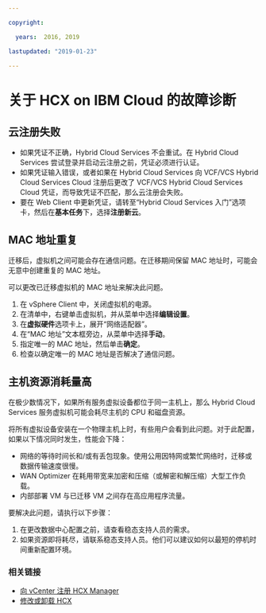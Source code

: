```yaml
---

copyright:

  years:  2016, 2019

lastupdated: "2019-01-23"

---
```

# 关于 HCX on IBM Cloud 的故障诊断

## 云注册失败

* 如果凭证不正确，Hybrid Cloud Services 不会重试。在 Hybrid Cloud Services 尝试登录并启动云注册之前，凭证必须进行认证。
* 如果凭证输入错误，或者如果在 Hybrid Cloud Services 向 VCF/VCS Hybrid Cloud Services Cloud 注册后更改了 VCF/VCS Hybrid Cloud Services Cloud 凭证，而导致凭证不匹配，那么云注册会失败。
* 要在 Web Client 中更新凭证，请转至“Hybrid Cloud Services 入门”选项卡，然后在**基本任务**下，选择**注册新云**。

## MAC 地址重复

迁移后，虚拟机之间可能会存在通信问题。在迁移期间保留 MAC 地址时，可能会无意中创建重复的 MAC 地址。

可以更改已迁移虚拟机的 MAC 地址来解决此问题。

1. 在 vSphere Client 中，关闭虚拟机的电源。
2. 在清单中，右键单击虚拟机，并从菜单中选择**编辑设置**。
3. 在**虚拟硬件**选项卡上，展开“网络适配器”。
4. 在“MAC 地址”文本框旁边，从菜单中选择**手动**。
5. 指定唯一的 MAC 地址，然后单击**确定**。
6. 检查以确定唯一的 MAC 地址是否解决了通信问题。

## 主机资源消耗量高

在极少数情况下，如果所有服务虚拟设备都位于同一主机上，那么 Hybrid Cloud Services 服务虚拟机可能会耗尽主机的 CPU 和磁盘资源。

将所有虚拟设备安装在一个物理主机上时，有些用户会看到此问题。对于此配置，如果以下情况同时发生，性能会下降：
* 网络的等待时间长和/或有丢包现象。使用公用因特网或繁忙网络时，迁移或数据传输速度很慢。
* WAN Optimizer 在耗用带宽来加密和压缩（或解密和解压缩）大型工作负载。
* 内部部署 VM 与已迁移 VM 之间存在高应用程序流量。

要解决此问题，请执行以下步骤：

1. 在更改数据中心配置之前，请查看稳态支持人员的需求。
2. 如果资源即将耗尽，请联系稳态支持人员。他们可以建议如何以最短的停机时间重新配置环境。

### 相关链接

* [向 vCenter 注册 HCX Manager](/docs/services/vmwaresolutions/archiref/hcx-archi/hcx-archi-reg-vcenter.html)
* [修改或卸载 HCX](/docs/services/vmwaresolutions/archiref/hcx-archi/hcx-archi-mod-uninstall.html)
